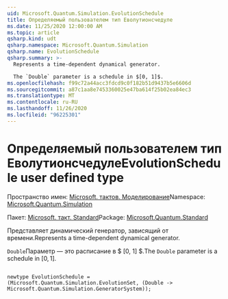 ```yaml
---
uid: Microsoft.Quantum.Simulation.EvolutionSchedule
title: Определяемый пользователем тип Еволутионсчедуле
ms.date: 11/25/2020 12:00:00 AM
ms.topic: article
qsharp.kind: udt
qsharp.namespace: Microsoft.Quantum.Simulation
qsharp.name: EvolutionSchedule
qsharp.summary: >-
  Represents a time-dependent dynamical generator.

  The `Double` parameter is a schedule in $[0, 1]$.
ms.openlocfilehash: f99c72a44acc3fdcd9c0f182b51d9437b5e6606d
ms.sourcegitcommit: a87c1aa8e7453360025e47ba614f25b02ea84ec3
ms.translationtype: MT
ms.contentlocale: ru-RU
ms.lasthandoff: 11/26/2020
ms.locfileid: "96225301"
---
```

# <a name="evolutionschedule-user-defined-type"></a><span data-ttu-id="3739b-102">Определяемый пользователем тип Еволутионсчедуле</span><span class="sxs-lookup"><span data-stu-id="3739b-102">EvolutionSchedule user defined type</span></span>

<span data-ttu-id="3739b-103">Пространство имен: [Microsoft. тактов. Моделирование](xref:Microsoft.Quantum.Simulation)</span><span class="sxs-lookup"><span data-stu-id="3739b-103">Namespace: [Microsoft.Quantum.Simulation](xref:Microsoft.Quantum.Simulation)</span></span>

<span data-ttu-id="3739b-104">Пакет: [Microsoft. такт. Standard](https://nuget.org/packages/Microsoft.Quantum.Standard)</span><span class="sxs-lookup"><span data-stu-id="3739b-104">Package: [Microsoft.Quantum.Standard](https://nuget.org/packages/Microsoft.Quantum.Standard)</span></span>


<span data-ttu-id="3739b-105">Представляет динамический генератор, зависящий от времени.</span><span class="sxs-lookup"><span data-stu-id="3739b-105">Represents a time-dependent dynamical generator.</span></span>

<span data-ttu-id="3739b-106">`Double`Параметр — это расписание в $ [0, 1] $.</span><span class="sxs-lookup"><span data-stu-id="3739b-106">The `Double` parameter is a schedule in $[0, 1]$.</span></span>

```qsharp

newtype EvolutionSchedule = (Microsoft.Quantum.Simulation.EvolutionSet, (Double -> Microsoft.Quantum.Simulation.GeneratorSystem));
```

